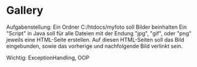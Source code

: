 Gallery
=======

Aufgabenstellung:
Ein Ordner C:/htdocs/myfoto soll Bilder beinhalten
Ein "Script" in Java soll für alle Dateien mit der Endung "jpg", "gif", oder "png" jeweils eine HTML-Seite erstellen.
Auf diesen HTML-Seiten soll das Bild eingebunden, sowie das vorherige und nachfolgende Bild verlinkt sein.

Wichtig: ExceptionHandling, OOP
